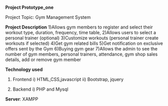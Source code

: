 **Project Prototype_one**

Project Topic: Gym Management System

**Project Description**
1)Allows gym members to register 
		and select their workout type, 
		duration, 
		frequency, 
		time table,
2)Allows users to select a personal trainer (optional)
3)Customize workouts (personal trainer create workouts if selected)
4)Get gym related bills
5)Get notification on exclusive offers sent by the Gym
6)Buying gym gear 
7)Allows the admin to see the number of gym members, 
	personal trainers, 
	attendance, 
	gym shop sales details,
	add or remove gym member


**Technology used**
1) Frontend
	i) HTML,CSS,javascript
	ii) Bootstrap, jquery

2) Backend
	i) PHP and Mysql

**Server**: XAMPP 

